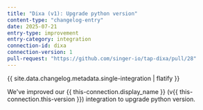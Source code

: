 ```yaml
---
title: "Dixa (v1): Upgrade python version"
content-type: "changelog-entry"
date: 2025-07-21
entry-type: improvement
entry-category: integration
connection-id: dixa
connection-version: 1
pull-request: "https://github.com/singer-io/tap-dixa/pull/28"
---
```

{{ site.data.changelog.metadata.single-integration | flatify }}

We've improved our {{ this-connection.display_name }} (v{{ this-connection.this-version }}) integration to upgrade python version.